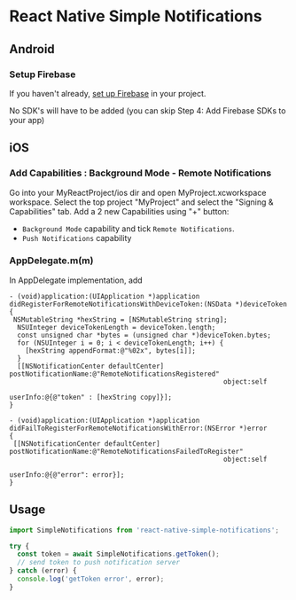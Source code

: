 # React Native Simple Notifications

## Android

### Setup Firebase
If you haven't already, [set up Firebase](https://firebase.google.com/docs/android/setup) in your project.

No SDK's will have to be added (you can skip Step 4: Add Firebase SDKs to your app)

## iOS

### Add Capabilities : Background Mode - Remote Notifications

Go into your MyReactProject/ios dir and open MyProject.xcworkspace workspace.
Select the top project "MyProject" and select the "Signing & Capabilities" tab.
Add a 2 new Capabilities using "+" button:

- `Background Mode` capability and tick `Remote Notifications`.
- `Push Notifications` capability

### AppDelegate.m(m)
In AppDelegate implementation, add
```objc
- (void)application:(UIApplication *)application didRegisterForRemoteNotificationsWithDeviceToken:(NSData *)deviceToken
{
 NSMutableString *hexString = [NSMutableString string];
  NSUInteger deviceTokenLength = deviceToken.length;
  const unsigned char *bytes = (unsigned char *)deviceToken.bytes;
  for (NSUInteger i = 0; i < deviceTokenLength; i++) {
    [hexString appendFormat:@"%02x", bytes[i]];
  }
  [[NSNotificationCenter defaultCenter] postNotificationName:@"RemoteNotificationsRegistered"
                                                      object:self
                                                    userInfo:@{@"token" : [hexString copy]}];
}

- (void)application:(UIApplication *)application didFailToRegisterForRemoteNotificationsWithError:(NSError *)error
{
 [[NSNotificationCenter defaultCenter] postNotificationName:@"RemoteNotificationsFailedToRegister"
                                                      object:self
                                                    userInfo:@{@"error": error}];
}
```

## Usage

```ts
import SimpleNotifications from 'react-native-simple-notifications';

try {
  const token = await SimpleNotifications.getToken();
  // send token to push notification server
} catch (error) {
  console.log('getToken error', error);
}
```